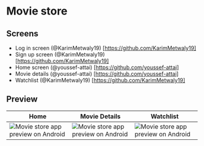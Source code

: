 # Movie store

## Screens

- Log in screen (@KarimMetwaly19) [https://github.com/KarimMetwaly19]
- Sign up screen (@KarimMetwaly19) [https://github.com/KarimMetwaly19]
- Home screen (@youssef-attai) [https://github.com/youssef-attai]
- Movie details (@youssef-attai) [https://github.com/youssef-attai]
- Watchlist (@KarimMetwaly19) [https://github.com/KarimMetwaly19]

## Preview

| Home      | Movie Details | Watchlist |
| ----------- | ----------- | ----------- |
| ![Movie store app preview on Android](https://github.com/youssef-attai/movie-store/blob/main/Home.png)      | ![Movie store app preview on Android](https://github.com/youssef-attai/movie-store/blob/main/Details%20About%20Movie.png)       | ![Movie store app preview on Android](https://github.com/youssef-attai/movie-store/blob/main/Watch%20list.png)       |
